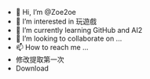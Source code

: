 - 👋 Hi, I’m @Zoe2oe
- 👀 I’m interested in 玩遊戲
- 🌱 I’m currently learning GitHub and AI2
- 💞️ I’m looking to collaborate on ...
- 📫 How to reach me ...
- 修改提取第一次
- Download

<!---
Zoe2oe/Zoe2oe is a ✨ special ✨ repository because its `README.md` (this file) appears on your GitHub profile.
You can click the Preview link to take a look at your changes.
--->
